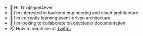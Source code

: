 - 👋 Hi, I’m @goel4ever
- 👀 I’m interested in backend engineering and cloud architecture
- 🌱 I’m currently learning event-driven architecture
- 💞️ I’m looking to collaborate on developer documentation
- 📫 How to reach me at [Twitter](https://twitter.com/goel4ever)

<!---
goel4ever/goel4ever is a ✨ special ✨ repository because its `README.md` (this file) appears on your GitHub profile.
You can click the Preview link to take a look at your changes.
--->
